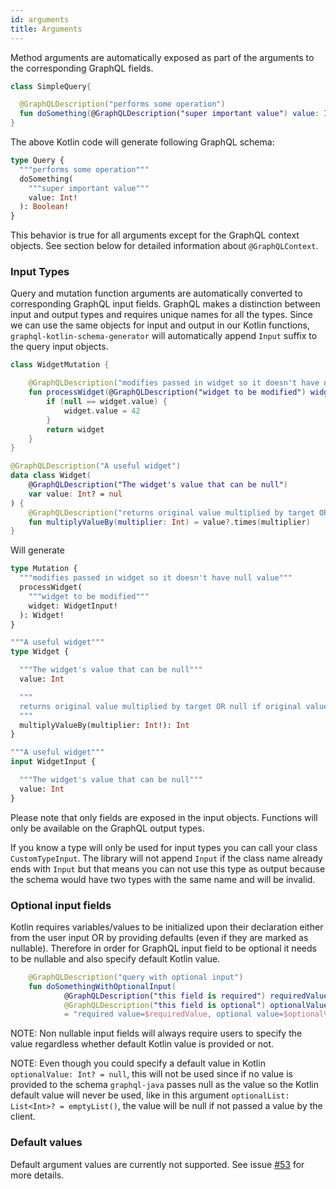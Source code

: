 ```yaml
---
id: arguments
title: Arguments
---
```


Method arguments are automatically exposed as part of the arguments to the corresponding GraphQL fields.

```kotlin
class SimpleQuery{

  @GraphQLDescription("performs some operation")
  fun doSomething(@GraphQLDescription("super important value") value: Int): Boolean = true
}
```

The above Kotlin code will generate following GraphQL schema:

```graphql
type Query {
  """performs some operation"""
  doSomething(
    """super important value"""
    value: Int!
  ): Boolean!
}
```

This behavior is true for all arguments except for the GraphQL context objects. See section below for detailed
information about `@GraphQLContext`.

### Input Types

Query and mutation function arguments are automatically converted to corresponding GraphQL input fields. GraphQL makes a
distinction between input and output types and requires unique names for all the types. Since we can use the same
objects for input and output in our Kotlin functions, `graphql-kotlin-schema-generator` will automatically append
`Input` suffix to the query input objects.

```kotlin
class WidgetMutation {

    @GraphQLDescription("modifies passed in widget so it doesn't have null value")
    fun processWidget(@GraphQLDescription("widget to be modified") widget: Widget): Widget {
        if (null == widget.value) {
            widget.value = 42
        }
        return widget
    }
}

@GraphQLDescription("A useful widget")
data class Widget(
    @GraphQLDescription("The widget's value that can be null")
    var value: Int? = nul
) {
    @GraphQLDescription("returns original value multiplied by target OR null if original value was null")
    fun multiplyValueBy(multiplier: Int) = value?.times(multiplier)
}
```

Will generate

```graphql
type Mutation {
  """modifies passed in widget so it doesn't have null value"""
  processWidget(
    """widget to be modified"""
    widget: WidgetInput!
  ): Widget!
}

"""A useful widget"""
type Widget {

  """The widget's value that can be null"""
  value: Int

  """
  returns original value multiplied by target OR null if original value was null
  """
  multiplyValueBy(multiplier: Int!): Int
}

"""A useful widget"""
input WidgetInput {

  """The widget's value that can be null"""
  value: Int
}

```

Please note that only fields are exposed in the input objects. Functions will only be available on the GraphQL output
types.

If you know a type will only be used for input types you can call your class `CustomTypeInput`. The library will not
append `Input` if the class name already ends with `Input` but that means you can not use this type as output because
the schema would have two types with the same name and will be invalid.

### Optional input fields

Kotlin requires variables/values to be initialized upon their declaration either from the user input OR by providing
defaults (even if they are marked as nullable). Therefore in order for GraphQL input field to be optional it needs to be
nullable and also specify default Kotlin value.

```kotlin
    @GraphQLDescription("query with optional input")
    fun doSomethingWithOptionalInput(
            @GraphQLDescription("this field is required") requiredValue: Int,
            @GraphQLDescription("this field is optional") optionalValue: Int?)
            = "required value=$requiredValue, optional value=$optionalValue"
```

NOTE: Non nullable input fields will always require users to specify the value regardless whether default Kotlin value
is provided or not.

NOTE: Even though you could specify a default value in Kotlin `optionalValue: Int? = null`, this will not be used since
if no value is provided to the schema `graphql-java` passes null as the value so the Kotlin default value will never be
used, like in this argument `optionalList: List<Int>? = emptyList()`, the value will be null if not passed a value by
the client.

### Default values

Default argument values are currently not supported. See issue
[#53](https://github.com/ExpediaGroup/graphql-kotlin/issues/53) for more details.
